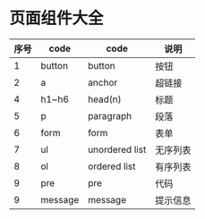 # 页面组件大全
| 序号 | code | code | 说明 |
| ---------- | ---------- | ---------- | ---------- |
| 1 | button | button | 按钮 |
| 2 | a | anchor | 超链接 |
| 4 | h1~h6 | head(n) | 标题 |
| 5 | p | paragraph | 段落 |
| 6 | form | form | 表单 |
| 7 | ul | unordered list | 无序列表 |
| 8 | ol | ordered list | 有序列表 |
| 9 | pre | pre | 代码 |
| 9 | message | message | 提示信息 |
